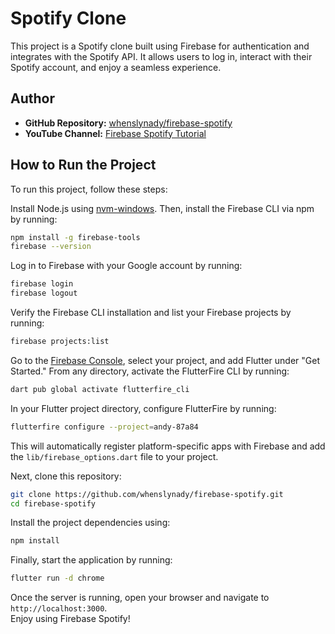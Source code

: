 
# Spotify Clone

This project is a Spotify clone built using Firebase for authentication and integrates with the Spotify API. It allows users to log in, interact with their Spotify account, and enjoy a seamless experience.


## Author

- **GitHub Repository:** [whenslynady/firebase-spotify](https://github.com/whenslynady/firebase-spotify.git)
- **YouTube Channel:** [Firebase Spotify Tutorial](https://www.youtube.com/watch?v=4TFbXepOjLI)

## How to Run the Project

To run this project, follow these steps:

Install Node.js using [nvm-windows](https://github.com/coreybutler/nvm-windows). Then, install the Firebase CLI via npm by running:
```bash
npm install -g firebase-tools  
firebase --version  
```  

Log in to Firebase with your Google account by running:
```bash
firebase login  
firebase logout  
```  

Verify the Firebase CLI installation and list your Firebase projects by running:
```bash
firebase projects:list  
```  

Go to the [Firebase Console](https://console.firebase.google.com/), select your project, and add Flutter under "Get Started." From any directory, activate the FlutterFire CLI by running:
```bash
dart pub global activate flutterfire_cli  
```  

In your Flutter project directory, configure FlutterFire by running:
```bash
flutterfire configure --project=andy-87a84  
```  

This will automatically register platform-specific apps with Firebase and add the `lib/firebase_options.dart` file to your project.

Next, clone this repository:
```bash
git clone https://github.com/whenslynady/firebase-spotify.git  
cd firebase-spotify  
```  

Install the project dependencies using:
```bash
npm install  
```  

Finally, start the application by running:
```bash
flutter run -d chrome  
```  

Once the server is running, open your browser and navigate to `http://localhost:3000`.  
Enjoy using Firebase Spotify!
```  


